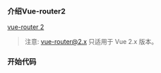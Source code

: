 ### 介绍Vue-router2

[vue-router 2](http://router.vuejs.org/zh-cn/index.html)  
> 注意: vue-router@2.x 只适用于 Vue 2.x 版本。


### 开始代码















